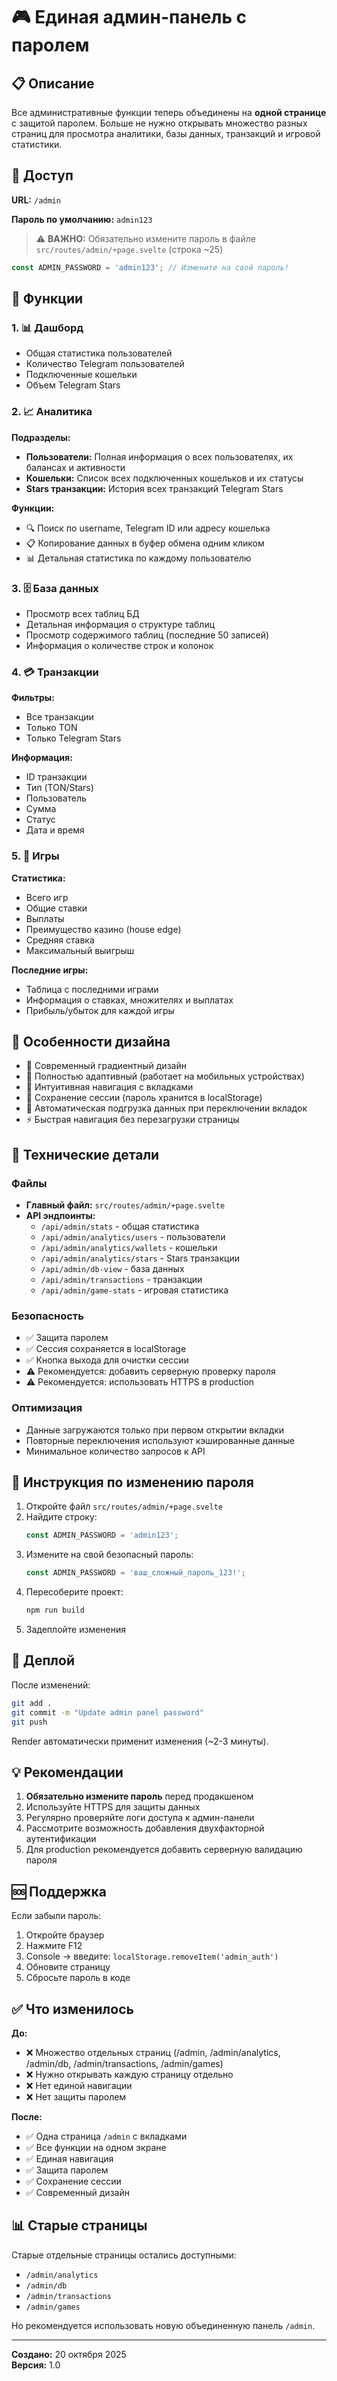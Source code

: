 # 🎮 Единая админ-панель с паролем

## 📋 Описание

Все административные функции теперь объединены на **одной странице** с защитой паролем. 
Больше не нужно открывать множество разных страниц для просмотра аналитики, базы данных, транзакций и игровой статистики.

## 🔐 Доступ

**URL:** `/admin`

**Пароль по умолчанию:** `admin123`

> ⚠️ **ВАЖНО:** Обязательно измените пароль в файле `src/routes/admin/+page.svelte` (строка ~25)

```typescript
const ADMIN_PASSWORD = 'admin123'; // Измените на свой пароль!
```

## 🎯 Функции

### 1. 📊 Дашборд
- Общая статистика пользователей
- Количество Telegram пользователей
- Подключенные кошельки
- Объем Telegram Stars

### 2. 📈 Аналитика
**Подразделы:**
- **Пользователи:** Полная информация о всех пользователях, их балансах и активности
- **Кошельки:** Список всех подключенных кошельков и их статусы
- **Stars транзакции:** История всех транзакций Telegram Stars

**Функции:**
- 🔍 Поиск по username, Telegram ID или адресу кошелька
- 📋 Копирование данных в буфер обмена одним кликом
- 📊 Детальная статистика по каждому пользователю

### 3. 🗄️ База данных
- Просмотр всех таблиц БД
- Детальная информация о структуре таблиц
- Просмотр содержимого таблиц (последние 50 записей)
- Информация о количестве строк и колонок

### 4. 💳 Транзакции
**Фильтры:**
- Все транзакции
- Только TON
- Только Telegram Stars

**Информация:**
- ID транзакции
- Тип (TON/Stars)
- Пользователь
- Сумма
- Статус
- Дата и время

### 5. 🎲 Игры
**Статистика:**
- Всего игр
- Общие ставки
- Выплаты
- Преимущество казино (house edge)
- Средняя ставка
- Максимальный выигрыш

**Последние игры:**
- Таблица с последними играми
- Информация о ставках, множителях и выплатах
- Прибыль/убыток для каждой игры

## 🎨 Особенности дизайна

- 🌈 Современный градиентный дизайн
- 📱 Полностью адаптивный (работает на мобильных устройствах)
- 🎯 Интуитивная навигация с вкладками
- 💾 Сохранение сессии (пароль хранится в localStorage)
- 🔄 Автоматическая подгрузка данных при переключении вкладок
- ⚡ Быстрая навигация без перезагрузки страницы

## 🔧 Технические детали

### Файлы
- **Главный файл:** `src/routes/admin/+page.svelte`
- **API эндпоинты:**
  - `/api/admin/stats` - общая статистика
  - `/api/admin/analytics/users` - пользователи
  - `/api/admin/analytics/wallets` - кошельки
  - `/api/admin/analytics/stars` - Stars транзакции
  - `/api/admin/db-view` - база данных
  - `/api/admin/transactions` - транзакции
  - `/api/admin/game-stats` - игровая статистика

### Безопасность
- ✅ Защита паролем
- ✅ Сессия сохраняется в localStorage
- ✅ Кнопка выхода для очистки сессии
- ⚠️ Рекомендуется: добавить серверную проверку пароля
- ⚠️ Рекомендуется: использовать HTTPS в production

### Оптимизация
- Данные загружаются только при первом открытии вкладки
- Повторные переключения используют кэшированные данные
- Минимальное количество запросов к API

## 📝 Инструкция по изменению пароля

1. Откройте файл `src/routes/admin/+page.svelte`
2. Найдите строку:
   ```typescript
   const ADMIN_PASSWORD = 'admin123';
   ```
3. Измените на свой безопасный пароль:
   ```typescript
   const ADMIN_PASSWORD = 'ваш_сложный_пароль_123!';
   ```
4. Пересоберите проект:
   ```bash
   npm run build
   ```
5. Задеплойте изменения

## 🚀 Деплой

После изменений:

```bash
git add .
git commit -m "Update admin panel password"
git push
```

Render автоматически применит изменения (~2-3 минуты).

## 💡 Рекомендации

1. **Обязательно измените пароль** перед продакшеном
2. Используйте HTTPS для защиты данных
3. Регулярно проверяйте логи доступа к админ-панели
4. Рассмотрите возможность добавления двухфакторной аутентификации
5. Для production рекомендуется добавить серверную валидацию пароля

## 🆘 Поддержка

Если забыли пароль:
1. Откройте браузер
2. Нажмите F12
3. Console → введите: `localStorage.removeItem('admin_auth')`
4. Обновите страницу
5. Сбросьте пароль в коде

## ✅ Что изменилось

**До:**
- ❌ Множество отдельных страниц (/admin, /admin/analytics, /admin/db, /admin/transactions, /admin/games)
- ❌ Нужно открывать каждую страницу отдельно
- ❌ Нет единой навигации
- ❌ Нет защиты паролем

**После:**
- ✅ Одна страница `/admin` с вкладками
- ✅ Все функции на одном экране
- ✅ Единая навигация
- ✅ Защита паролем
- ✅ Сохранение сессии
- ✅ Современный дизайн

## 📊 Старые страницы

Старые отдельные страницы остались доступными:
- `/admin/analytics`
- `/admin/db`
- `/admin/transactions`
- `/admin/games`

Но рекомендуется использовать новую объединенную панель `/admin`.

---

**Создано:** 20 октября 2025  
**Версия:** 1.0
